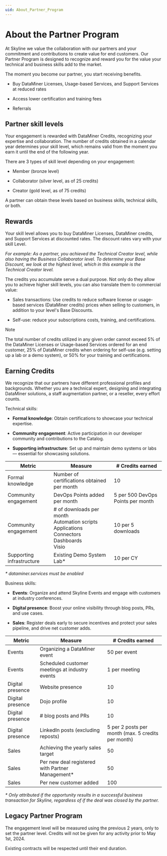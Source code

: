 ```yaml
---
uid: About_Partner_Program
---
```


# About the Partner Program

At Skyline we value the collaboration with our partners and your commitment and contributions to create value for end customers. Our Partner Program is designed to recognize and reward you for the value your technical and business skills add to the market.

The moment you become our partner, you start receiving benefits.  

- Buy DataMiner Licenses, Usage-based Services, and Support Services at reduced rates

- Access lower certification and training fees

- Referrals

## Partner skill levels

Your engagement is rewarded with DataMiner Credits, recognizing your expertise and collaboration. The number of credits obtained in a calendar year determines your skill level, which remains valid from the moment you earn it until the end of the following year.

There are 3 types of skill level depending on your engagement:

- Member (bronze level)

- Collaborator (silver level, as of 25 credits)

- Creator (gold level, as of 75 credits)

A partner can obtain these levels based on business skills, technical skills, or both.

## Rewards

Your skill level allows you to buy DataMiner Licenses, DataMiner credits, and Support Services at discounted rates. The discount rates vary with your skill Level.

*For example: As a partner, you achieved the Technical Creator level, while also having the Business Collaborator level. To determine your Base Discount, we look at the highest level, which in this example is the Technical Creator level.*

The credits you accumulate serve a dual purpose. Not only do they allow you to achieve higher skill levels, you can also translate them to commercial value:

- Sales transactions: Use credits to reduce software license or usage-based services (DataMiner credits) prices when selling to customers, in addition to your level's Base Discounts.

- Self-use: reduce your subscriptions costs, training, and certifications.

> [!NOTE]
> The total number of credits utilized in any given order cannot exceed 5% of the DataMiner Licenses or Usage-based Services ordered for an end customer, 25% of DataMiner credits when ordering for self-use (e.g. setting up a lab or a demo system), or 50% for your training and certifications.

## Earning Credits  

We recognize that our partners have different professional profiles and backgrounds. Whether you are a technical expert, designing and integrating DataMiner solutions, a staff augmentation partner, or a reseller, every effort counts.

Technical skills:

- **Formal knowledge**: Obtain certifications to showcase your technical expertise.

- **Community engagement**: Active participation in our developer community and contributions to the Catalog.

- **Supporting infrastructure**: Set up and maintain demo systems or labs — essential for showcasing solutions.

| Metric | Measure | # Credits earned |
|--|--|--|
| Formal knowledge | Number of certifications obtained per month | 10 |
| Community engagement | DevOps Points added per month | 5 per 500 DevOps Points per month |
| Community engagement | # of downloads per month<br>Automation scripts<br>Applications<br>Connectors<br>Dashboards<br>Visio | 10 per 5 downloads |
| Supporting infrastructure | Existing Demo System Lab* | 10 per CY |

*\* dataminer.services must be enabled*

Business skills:

- **Events**: Organize and attend Skyline Events and engage with customers at industry conferences.

- **Digital presence**: Boost your online visibility through blog posts, PRs, and use cases.

- **Sales**: Register deals early to secure incentives and protect your sales pipeline, and drive net customer adds.

| Metric | Measure | # Credits earned |
|--|--|--|
| Events | Organizing a DataMiner event | 50 per event |
| Events | Scheduled customer meetings at industry events | 1 per meeting |
| Digital presence | Website presence | 10 |
| Digital presence | Dojo profile | 10 |
| Digital presence | # blog posts and PRs | 10 |
| Digital presence | LinkedIn posts (excluding reposts) | 5 per 2 posts per month (max. 5 credits per month) |
| Sales | Achieving the yearly sales target | 50 |
| Sales | Per new deal registered with Partner Management* |  50 |
| Sales | Per new customer added | 100 |

*\* Only attributed if the opportunity results in a successful business transaction for Skyline, regardless of if the deal was closed by the partner.*

## Legacy Partner Program

The engagement level will be measured using the previous 2 years, only to set the partner level. Credits will not be given for any activity prior to May 1st, 2024.

Existing contracts will be respected until their end duration.
